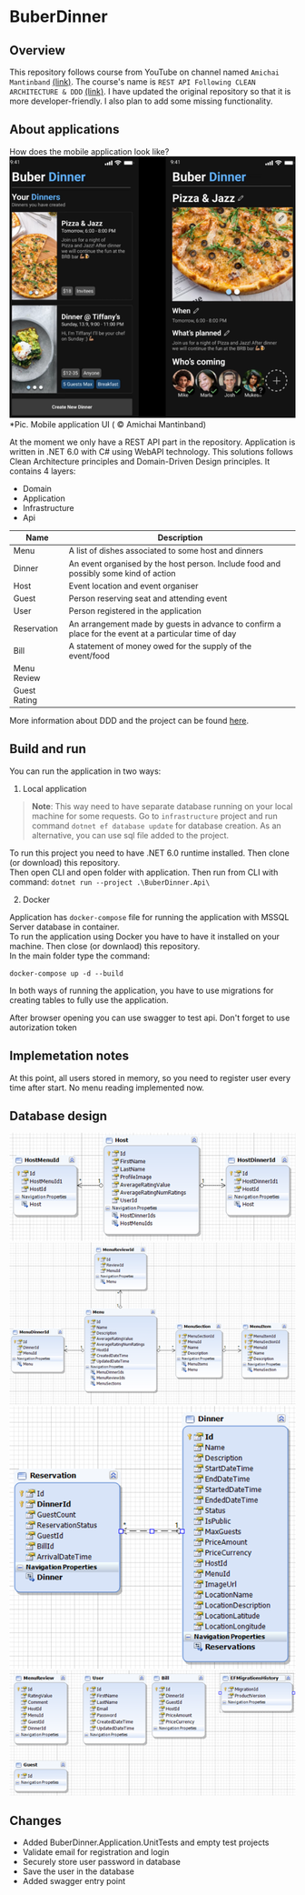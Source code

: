 # BuberDinner
## Overview
This repository follows course from YouTube on channel named `Amichai Mantinband` [(link)](https://www.youtube.com/channel/UClz49zOCnzsclUJY-t62lIw). The course's name is `REST API Following CLEAN ARCHITECTURE & DDD` [(link)](https://www.youtube.com/watch?v=fhM0V2N1GpY&list=PLzYkqgWkHPKBcDIP5gzLfASkQyTdy0t4k).
I have updated the original repository so that it is more developer-friendly. I also plan to add some missing functionality.

## About applications
How does the mobile application look like?
![image](pics/mobile-app.png)  
*Pic. Mobile application UI ( © Amichai Mantinband)

At the moment we only have a REST API part in the repository.
Application is written in .NET 6.0 with C# using WebAPI technology. This solutions follows Clean Architecture principles and Domain-Driven Design principles. It contains 4 layers:
 - Domain
 - Application
 - Infrastructure
 - Api


| Name | Description |
|--------|--------|
| Menu   | A list of dishes associated to some host and dinners  |
| Dinner   | An event organised by the host person. Include food and possibly some kind of action  |
| Host   |  Event location and event organiser |
| Guest   | Person reserving seat and attending event |
| User   | Person registered in the application |
| Reservation | An arrangement made by guests in advance to confirm a place for the event at a particular time of day |
| Bill   | A statement of money owed for the supply of the event/food |
| Menu Review   |        |
| Guest Rating  |        |

More information about DDD and the project can be found [here](https://github.com/AlexNek/ddd-for-developers).

## Build and run
You can run the application in two ways:
1. Local application
> **Note**: This way need to have separate database running on your local machine for some requests. Go to `infrastructure` project and run command `dotnet ef database update` for database creation. As an alternative, you can use sql file added to the project.

To run this project you need to have .NET 6.0 runtime installed. Then clone (or download) this repository.\
Then open CLI and open folder with application. Then run from CLI with command: `dotnet run --project .\BuberDinner.Api\`

2. Docker

Application has `docker-compose` file for running the application with MSSQL Server database in container. \
To run the application using Docker you have to have it installed on your machine. Then close (or downlaod) this repository. \
In the main folder type the command:
```
docker-compose up -d --build
```

In both ways of running the application, you have to use migrations for creating tables to fully use the application.

After browser opening you can use swagger to test api. Don't forget to use autorization token

## Implemetation notes

At this point, all users stored in memory, so you need to register user every time after start.
No menu reading implemented now.

## Database design
![image](pics/db-host.png)
![image](pics/db-menu.png)
![image](pics/db-reservation.png)
![image](pics/db-single-tables.png)

## Changes
- Added BuberDinner.Application.UnitTests and empty test projects
- Validate email for registration and login
- Securely store user password in database
- Save the user in the database
- Added swagger entry point